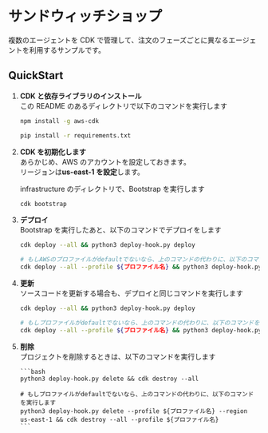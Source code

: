 # サンドウィッチショップ

複数のエージェントを CDK で管理して、注文のフェーズごとに異なるエージェントを利用するサンプルです。

## QuickStart

1.  **CDK と依存ライブラリのインストール**  
    この README のあるディレクトリで以下のコマンドを実行します

    ```bash
    npm install -g aws-cdk
    ```

    ```bash
    pip install -r requirements.txt
    ```

1.  **CDK を初期化します**  
    あらかじめ、AWS のアカウントを設定しておきます。  
    リージョンは**us-east-1 を設定**します。

    infrastructure のディレクトリで、Bootstrap を実行します

    ```bash
    cdk bootstrap
    ```

1.  **デプロイ**  
    Bootstrap を実行したあと、以下のコマンドでデプロイをします

    ```bash
    cdk deploy --all && python3 deploy-hook.py deploy

    # もしAWSのプロファイルがdefaultでないなら、上のコマンドの代わりに、以下のコマンドを実行します
    cdk deploy --all --profile ${プロファイル名} && python3 deploy-hook.py deploy --profile ${プロファイル名} --region us-east-1
    ```

1.  **更新**  
    ソースコードを更新する場合も、デプロイと同じコマンドを実行します

    ```bash
    cdk deploy --all && python3 deploy-hook.py deploy

    # もしプロファイルがdefaultでないなら、上のコマンドの代わりに、以下のコマンドを実行します
    cdk deploy --all --profile ${プロファイル名} && python3 deploy-hook.py deploy --profile ${プロファイル名} --region us-east-1
    ```

1.  **削除**  
    プロジェクトを削除するときは、以下のコマンドを実行します

        ```bash
        python3 deploy-hook.py delete && cdk destroy --all

        # もしプロファイルがdefaultでないなら、上のコマンドの代わりに、以下のコマンドを実行します
        python3 deploy-hook.py delete --profile ${プロファイル名} --region us-east-1 && cdk destroy --all --profile ${プロファイル名}
        ```

